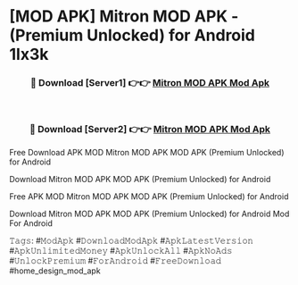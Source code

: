 # [MOD APK] Mitron MOD APK - (Premium Unlocked) for Android 1lx3k



<div align="center">
<h3>🔴 Download [Server1] 👉👉 <a href="https://momento.my/?title=Mitron_MOD_APK">Mitron MOD APK Mod Apk</a></h3><br>

<h3>🔴 Download [Server2] 👉👉 <a href="https://momento.my/?title=Mitron_MOD_APK">Mitron MOD APK Mod Apk</a></h3>
</div>



Free Download APK MOD Mitron MOD APK MOD APK (Premium Unlocked) for Android

Download Mitron MOD APK MOD APK (Premium Unlocked) for Android

Free APK MOD Mitron MOD APK MOD APK (Premium Unlocked) for Android

Download Mitron MOD APK MOD APK (Premium Unlocked) for Android Mod For Android

𝚃𝚊𝚐𝚜: #𝙼𝚘𝚍𝙰𝚙𝚔 #𝙳𝚘𝚠𝚗𝚕𝚘𝚊𝚍𝙼𝚘𝚍𝙰𝚙𝚔 #𝙰𝚙𝚔𝙻𝚊𝚝𝚎𝚜𝚝𝚅𝚎𝚛𝚜𝚒𝚘𝚗 #𝙰𝚙𝚔𝚄𝚗𝚕𝚒𝚖𝚒𝚝𝚎𝚍𝙼𝚘𝚗𝚎𝚢 #𝙰𝚙𝚔𝚄𝚗𝚕𝚘𝚌𝚔𝙰𝚕𝚕 #𝙰𝚙𝚔𝙽𝚘𝙰𝚍𝚜 #𝚄𝚗𝚕𝚘𝚌𝚔𝙿𝚛𝚎𝚖𝚒𝚞𝚖 #𝙵𝚘𝚛𝙰𝚗𝚍𝚛𝚘𝚒𝚍 #𝙵𝚛𝚎𝚎𝙳𝚘𝚠𝚗𝚕𝚘𝚊𝚍 #home_design_mod_apk
